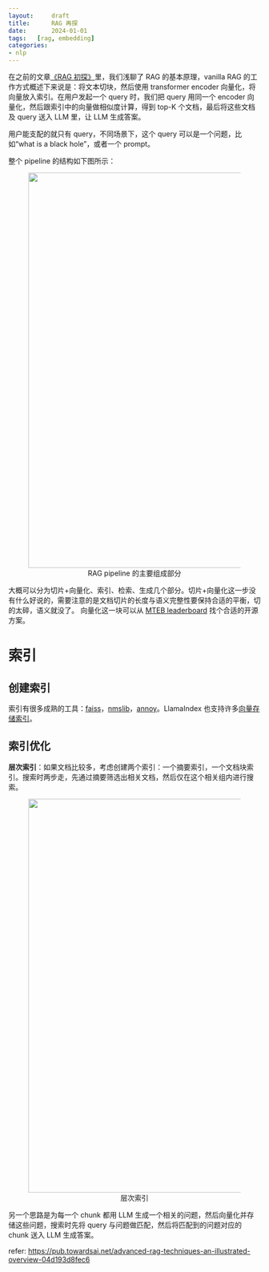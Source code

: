 ```yaml
---
layout:     draft
title:      RAG 再探
date:       2024-01-01
tags:   [rag, embedding]
categories: 
- nlp
---
```




在之前的文章[《RAG 初探》]({{site.baseurl}}/2023/11/16/Retrivial-augmented-generation/)里，我们浅聊了 RAG 的基本原理，vanilla RAG 的工作方式概述下来说是：将文本切块，然后使用 transformer encoder 向量化，将向量放入索引。在用户发起一个 query 时，我们把 query 用同一个 encoder 向量化，然后跟索引中的向量做相似度计算，得到 top-K 个文档，最后将这些文档及 query 送入 LLM 里，让 LLM 生成答案。

用户能支配的就只有 query，不同场景下，这个 query 可以是一个问题，比如“what is a black hole”，或者一个 prompt。

整个 pipeline 的结构如下图所示：

<figure style="text-align: center;">
    <img src="https://image.ddot.cc/202312/rag_structure_20231231_1052.png" width=789pt>
    <figcaption style="text-align:center"> RAG pipeline 的主要组成部分 </figcaption>
</figure>

大概可以分为切片+向量化、索引、检索、生成几个部分。切片+向量化这一步没有什么好说的，需要注意的是文档切片的长度与语义完整性要保持合适的平衡，切的太碎，语义就没了。 向量化这一块可以从 [MTEB leaderboard](https://huggingface.co/spaces/mteb/leaderboard) 找个合适的开源方案。 

# 索引 
## 创建索引 
索引有很多成熟的工具：[faiss](https://faiss.ai/)，[nmslib](https://github.com/nmslib/nmslib)，[annoy](https://github.com/spotify/annoy)。LlamaIndex 也支持许多[向量存储索引](https://docs.llamaindex.ai/en/latest/community/integrations/vector_stores.html)。

## 索引优化 
**层次索引**：如果文档比较多，考虑创建两个索引：一个摘要索引，一个文档块索引。搜索时两步走，先通过摘要筛选出相关文档，然后仅在这个相关组内进行搜索。

<figure style="text-align: center;">
    <img src="https://image.ddot.cc/202312/hierarchinal_rag_20231231_1208.png" width=786pt>
    <figcaption style="text-align:center"> 层次索引 </figcaption>
</figure>

另一个思路是为每一个 chunk 都用 LLM 生成一个相关的问题，然后向量化并存储这些问题，搜索时先将 query 与问题做匹配，然后将匹配到的问题对应的 chunk 送入 LLM 生成答案。


refer: https://pub.towardsai.net/advanced-rag-techniques-an-illustrated-overview-04d193d8fec6





